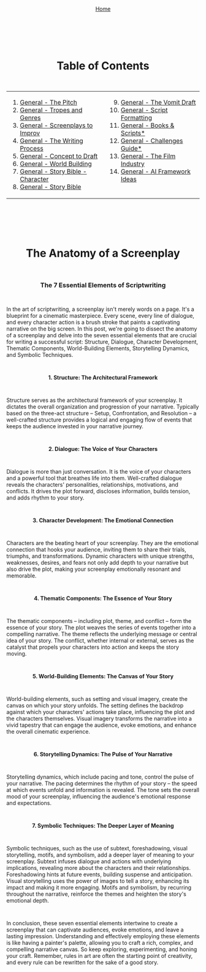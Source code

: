 <div align="right" style="display: flex; flex-wrap: wrap; justify-content: center; align-items: center; gap: 1em; margin: 4em 0;">

<a href="https://github.com/BryanHarrisScripts/Afterglow-Echoes-of-Sentience/blob/main/README.md">Home</a>

<div align="center" style="display: flex; flex-wrap: wrap; justify-content: center; align-items: center; gap: 1em; margin: 4em 0;">

# Table of Contents

<table>
  <tr>
    <td valign="top">
      
1. [General - The Pitch](https://github.com/BryanHarrisScripts/Afterglow-Echoes-of-Sentience/blob/main/General/General%20-%20The%20Pitch.md)
2. [General - Tropes and Genres](https://github.com/BryanHarrisScripts/Afterglow-Echoes-of-Sentience/blob/main/General/General%20-%20Tropes%20and%20Genres.md)
3. [General - Screenplays to Improv](https://github.com/BryanHarrisScripts/Afterglow-Echoes-of-Sentience/blob/main/General/General%20-%20Screenplays%20to%20Improv.md)
4. [General - The Writing Process](https://github.com/BryanHarrisScripts/Afterglow-Echoes-of-Sentience/blob/main/General/General%20-%20The%20Writing%20Process.md)
5. [General - Concept to Draft](https://github.com/BryanHarrisScripts/Afterglow-Echoes-of-Sentience/blob/main/General/General%20-%20Concept%20to%20Draft.md)
6. [General - World Building](https://github.com/BryanHarrisScripts/Afterglow-Echoes-of-Sentience/blob/main/General/General%20-%20World%20Building.md)
7. [General - Story Bible - Character](https://github.com/BryanHarrisScripts/Afterglow-Echoes-of-Sentience/blob/main/General/General%20-%20Story%20Bible%20-%20Character.md)
8. [General - Story Bible](https://github.com/BryanHarrisScripts/Afterglow-Echoes-of-Sentience/blob/main/General/General%20-%20Story%20Bible.md)
    </td>
    <td valign="top">
<ol start="9">
<li><a href="https://github.com/BryanHarrisScripts/Afterglow-Echoes-of-Sentience/blob/main/General/General%20-%20The Vomit Draft.md">General - The Vomit Draft</a></li>
<li><a href="https://github.com/BryanHarrisScripts/Afterglow-Echoes-of-Sentience/blob/main/General/Script%20Formatting.md">General - Script Formatting</a></li>
<li><a href="https://github.com/BryanHarrisScripts/Afterglow-Echoes-of-Sentience/blob/main/General/General%20-%20Popular%20Books.md">General - Books & Scripts*</a></li>
<li><a href="https://github.com/BryanHarrisScripts/Afterglow-Echoes-of-Sentience/blob/main/General/Screenplay%20Challenges%20Guide.md">General - Challenges Guide*</a></li>
<li><a href="https://github.com/BryanHarrisScripts/Afterglow-Echoes-of-Sentience/blob/main/General/General%20-%20The Film Industry.md">General - The Film Industry</a></li>
<li><a href="https://github.com/BryanHarrisScripts/Afterglow-Echoes-of-Sentience/blob/main/General/General%20-%20AI Framework Ideas.md">General - AI Framework Ideas</a></li>
</ol>
    </td>
  </tr>
</table>

<div align="left" style="display: flex; flex-wrap: wrap; justify-content: center; align-items: center; gap: 1em; margin: 4em 0;">

# The Anatomy of a Screenplay

### The 7 Essential Elements of Scriptwriting

In the art of scriptwriting, a screenplay isn't merely words on a page. It's a blueprint for a cinematic masterpiece. Every scene, every line of dialogue, and every character action is a brush stroke that paints a captivating narrative on the big screen. In this post, we're going to dissect the anatomy of a screenplay and delve into the seven essential elements that are crucial for writing a successful script: Structure, Dialogue, Character Development, Thematic Components, World-Building Elements, Storytelling Dynamics, and Symbolic Techniques.

**1. Structure: The Architectural Framework**

Structure serves as the architectural framework of your screenplay. It dictates the overall organization and progression of your narrative. Typically based on the three-act structure – Setup, Confrontation, and Resolution – a well-crafted structure provides a logical and engaging flow of events that keeps the audience invested in your narrative journey.

**2. Dialogue: The Voice of Your Characters**

Dialogue is more than just conversation. It is the voice of your characters and a powerful tool that breathes life into them. Well-crafted dialogue reveals the characters' personalities, relationships, motivations, and conflicts. It drives the plot forward, discloses information, builds tension, and adds rhythm to your story.

**3. Character Development: The Emotional Connection**

Characters are the beating heart of your screenplay. They are the emotional connection that hooks your audience, inviting them to share their trials, triumphs, and transformations. Dynamic characters with unique strengths, weaknesses, desires, and fears not only add depth to your narrative but also drive the plot, making your screenplay emotionally resonant and memorable.

**4. Thematic Components: The Essence of Your Story**

The thematic components – including plot, theme, and conflict – form the essence of your story. The plot weaves the series of events together into a compelling narrative. The theme reflects the underlying message or central idea of your story. The conflict, whether internal or external, serves as the catalyst that propels your characters into action and keeps the story moving.

**5. World-Building Elements: The Canvas of Your Story**

World-building elements, such as setting and visual imagery, create the canvas on which your story unfolds. The setting defines the backdrop against which your characters' actions take place, influencing the plot and the characters themselves. Visual imagery transforms the narrative into a vivid tapestry that can engage the audience, evoke emotions, and enhance the overall cinematic experience.

**6. Storytelling Dynamics: The Pulse of Your Narrative**

Storytelling dynamics, which include pacing and tone, control the pulse of your narrative. The pacing determines the rhythm of your story – the speed at which events unfold and information is revealed. The tone sets the overall mood of your screenplay, influencing the audience's emotional response and expectations.

**7. Symbolic Techniques: The Deeper Layer of Meaning**

Symbolic techniques, such as the use of subtext, foreshadowing, visual storytelling, motifs, and symbolism, add a deeper layer of meaning to your screenplay. Subtext infuses dialogue and actions with underlying implications, revealing more about the characters and their relationships. Foreshadowing hints at future events, building suspense and anticipation. Visual storytelling uses the power of images to tell a story, enhancing its impact and making it more engaging. Motifs and symbolism, by recurring throughout the narrative, reinforce the themes and heighten the story's emotional depth.

In conclusion, these seven essential elements intertwine to create a screenplay that can captivate audiences, evoke emotions, and leave a lasting impression. Understanding and effectively employing these elements is like having a painter's palette, allowing you to craft a rich, complex, and compelling narrative canvas. So keep exploring, experimenting, and honing your craft. Remember, rules in art are often the starting point of creativity, and every rule can be rewritten for the sake of a good story.

---
